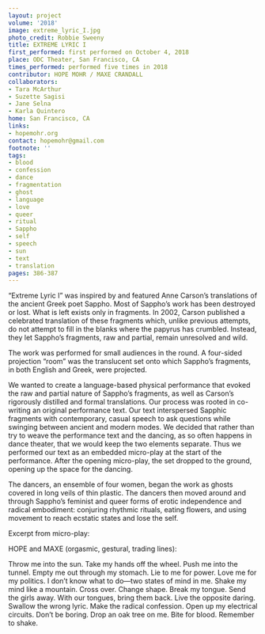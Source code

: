 ```yaml
---
layout: project
volume: '2018'
image: extreme_lyric_I.jpg
photo_credit: Robbie Sweeny
title: EXTREME LYRIC I
first_performed: first performed on October 4, 2018
place: ODC Theater, San Francisco, CA
times_performed: performed five times in 2018
contributor: HOPE MOHR / MAXE CRANDALL
collaborators:
- Tara McArthur
- Suzette Sagisi
- Jane Selna
- Karla Quintero
home: San Francisco, CA
links:
- hopemohr.org
contact: hopemohr@gmail.com
footnote: ''
tags:
- blood
- confession
- dance
- fragmentation
- ghost
- language
- love
- queer
- ritual
- Sappho
- self
- speech
- sun
- text
- translation
pages: 386-387
---
```




“Extreme Lyric I” was inspired by and featured Anne Carson’s translations of the ancient Greek poet Sappho. Most of Sappho’s work has been destroyed or lost. What is left exists only in fragments. In 2002, Carson published a celebrated translation of these fragments which, unlike previous attempts, do not attempt to fill in the blanks where the papyrus has crumbled. Instead, they let Sappho’s fragments, raw and partial, remain unresolved and wild.

The work was performed for small audiences in the round. A four-sided projection “room” was the translucent set onto which Sappho’s fragments, in both English and Greek, were projected.

We wanted to create a language-based physical performance that evoked the raw and partial nature of Sappho’s fragments, as well as Carson’s rigorously distilled and formal translations. Our process was rooted in co-writing an original performance text. Our text interspersed Sapphic fragments with contemporary, casual speech to ask questions while swinging between ancient and modern modes. We decided that rather than try to weave the performance text and the dancing, as so often happens in dance theater, that we would keep the two elements separate. Thus we performed our text as an embedded micro-play at the start of the performance. After the opening micro-play, the set dropped to the ground, opening up the space for the dancing.

The dancers, an ensemble of four women, began the work as ghosts covered in long veils of thin plastic. The dancers then moved around and through Sappho’s feminist and queer forms of erotic independence and radical embodiment: conjuring rhythmic rituals, eating flowers, and using movement to reach ecstatic states and lose the self.

Excerpt from micro-play:

HOPE and MAXE (orgasmic, gestural, trading lines):

Throw me into the sun. Take my hands off the wheel. Push me into the tunnel. Empty me out through my stomach. Lie to me for power. Love me for my politics. I don’t know what to do—two states of mind in me. Shake my mind like a mountain. Cross over. Change shape. Break my tongue. Send the girls away. With our tongues, bring them back. Live the opposite daring. Swallow the wrong lyric. Make the radical confession. Open up my electrical circuits. Don’t be boring. Drop an oak tree on me. Bite for blood. Remember to shake.
